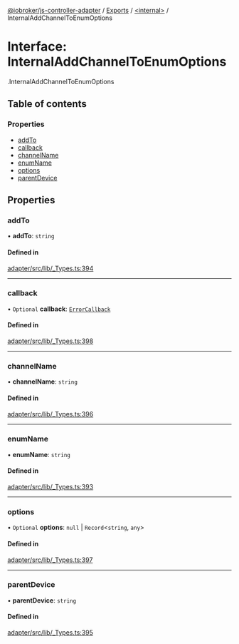 [@iobroker/js-controller-adapter](../README.md) / [Exports](../modules.md) / [<internal\>](../modules/internal_.md) / InternalAddChannelToEnumOptions

# Interface: InternalAddChannelToEnumOptions

[<internal>](../modules/internal_.md).InternalAddChannelToEnumOptions

## Table of contents

### Properties

- [addTo](internal_.InternalAddChannelToEnumOptions.md#addto)
- [callback](internal_.InternalAddChannelToEnumOptions.md#callback)
- [channelName](internal_.InternalAddChannelToEnumOptions.md#channelname)
- [enumName](internal_.InternalAddChannelToEnumOptions.md#enumname)
- [options](internal_.InternalAddChannelToEnumOptions.md#options)
- [parentDevice](internal_.InternalAddChannelToEnumOptions.md#parentdevice)

## Properties

### addTo

• **addTo**: `string`

#### Defined in

[adapter/src/lib/_Types.ts:394](https://github.com/ioBroker/ioBroker.js-controller/blob/58a732de/packages/adapter/src/lib/_Types.ts#L394)

___

### callback

• `Optional` **callback**: [`ErrorCallback`](../modules/internal_.md#errorcallback)

#### Defined in

[adapter/src/lib/_Types.ts:398](https://github.com/ioBroker/ioBroker.js-controller/blob/58a732de/packages/adapter/src/lib/_Types.ts#L398)

___

### channelName

• **channelName**: `string`

#### Defined in

[adapter/src/lib/_Types.ts:396](https://github.com/ioBroker/ioBroker.js-controller/blob/58a732de/packages/adapter/src/lib/_Types.ts#L396)

___

### enumName

• **enumName**: `string`

#### Defined in

[adapter/src/lib/_Types.ts:393](https://github.com/ioBroker/ioBroker.js-controller/blob/58a732de/packages/adapter/src/lib/_Types.ts#L393)

___

### options

• `Optional` **options**: ``null`` \| `Record`<`string`, `any`\>

#### Defined in

[adapter/src/lib/_Types.ts:397](https://github.com/ioBroker/ioBroker.js-controller/blob/58a732de/packages/adapter/src/lib/_Types.ts#L397)

___

### parentDevice

• **parentDevice**: `string`

#### Defined in

[adapter/src/lib/_Types.ts:395](https://github.com/ioBroker/ioBroker.js-controller/blob/58a732de/packages/adapter/src/lib/_Types.ts#L395)
